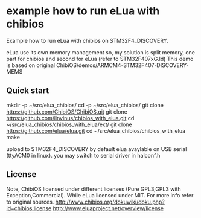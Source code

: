 example how to run eLua with chibios
====================================

Example how to run eLua with chibios on STM32F4_DISCOVERY.

eLua use its own memory management so, my solution is split memory, one part for chibios and second for eLua (refer to STM32F407xG.ld)
This demo is based on original ChibiOS/demos/ARMCM4-STM32F407-DISCOVERY-MEMS


Quick start
----------------
mkdir -p ~/src/elua_chibios/
cd  -p ~/src/elua_chibios/
git clone https://github.com/ChibiOS/ChibiOS.git
git clone https://github.com/linvinus/chibios_with_elua.git
cd ~/src/elua_chibios/chibios_with_elua/ext/
git clone https://github.com/elua/elua.git
cd ~/src/elua_chibios/chibios_with_elua
make

upload to STM32F4_DISCOVERY
by default elua avaylable on USB serial (ttyACM0 in linux).
you may switch to serial driver in halconf.h

License
-------
Note, ChibiOS licensed under different licenses (Pure GPL3,GPL3 with Exception,Commercial).
While eLua licensed under MIT.
For more info refer to original sources.
http://www.chibios.org/dokuwiki/doku.php?id=chibios:license
http://www.eluaproject.net/overview/license
